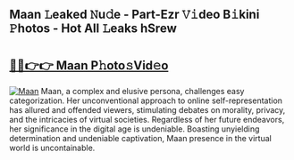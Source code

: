 ## Maan 𝙻eaked 𝙽u𝚍e - Part-Ezr 𝚅𝚒deo B𝚒kini 𝙿hotos - Hot All 𝙻eaks hSrew

# <h2><a href="http://ld1vo4r.urlbe.top/?page=Maan">🔗🔗👉👉 Maan P𝚑oto𝚜Vid𝚎o</a></h2>

[![Maan](https://i.imgur.com/eBuTRDB.gif)](http://ld1vo4r.urlbe.top/?page=Maan)
Maan, a complex and elusive persona, challenges easy categorization. Her unconventional approach to online self-representation has allured and offended viewers, stimulating debates on morality, privacy, and the intricacies of virtual societies. Regardless of her future endeavors, her significance in the digital age is undeniable. Boasting unyielding determination and undeniable captivation, Maan presence in the virtual world is uncontainable.
